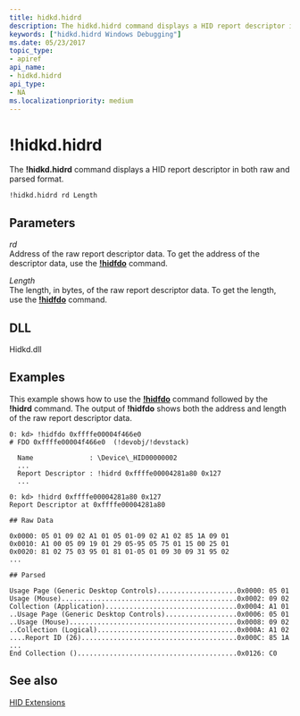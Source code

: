 ```yaml
---
title: hidkd.hidrd
description: The hidkd.hidrd command displays a HID report descriptor in both raw and parsed format.
keywords: ["hidkd.hidrd Windows Debugging"]
ms.date: 05/23/2017
topic_type:
- apiref
api_name:
- hidkd.hidrd
api_type:
- NA
ms.localizationpriority: medium
---
```


# !hidkd.hidrd


The **!hidkd.hidrd** command displays a HID report descriptor in both raw and parsed format.

```dbgcmd
!hidkd.hidrd rd Length
```

## <span id="ddk__devobj_dbg"></span><span id="DDK__DEVOBJ_DBG"></span>Parameters


<span id="_______rd______"></span><span id="_______RD______"></span> *rd*   
Address of the raw report descriptor data. To get the address of the descriptor data, use the [**!hidfdo**](-hidkd-hidfdo.md) command.

<span id="_______Length______"></span><span id="_______length______"></span><span id="_______LENGTH______"></span> *Length*   
The length, in bytes, of the raw report descriptor data. To get the length, use the [**!hidfdo**](-hidkd-hidfdo.md) command.

## <span id="DLL"></span><span id="dll"></span>DLL


Hidkd.dll

## Examples

This example shows how to use the [**!hidfdo**](-hidkd-hidfdo.md) command followed by the **!hidrd** command. The output of **!hidfdo** shows both the address and length of the raw report descriptor data.

```dbgcmd
0: kd> !hidfdo 0xffffe00004f466e0
# FDO 0xffffe00004f466e0  (!devobj/!devstack)

  Name              : \Device\_HID00000002
  ...
  Report Descriptor : !hidrd 0xffffe00004281a80 0x127
  ...

0: kd> !hidrd 0xffffe00004281a80 0x127
Report Descriptor at 0xffffe00004281a80

## Raw Data

0x0000: 05 01 09 02 A1 01 05 01-09 02 A1 02 85 1A 09 01
0x0010: A1 00 05 09 19 01 29 05-95 05 75 01 15 00 25 01
0x0020: 81 02 75 03 95 01 81 01-05 01 09 30 09 31 95 02
...

## Parsed

Usage Page (Generic Desktop Controls)....................0x0000: 05 01
Usage (Mouse)............................................0x0002: 09 02
Collection (Application).................................0x0004: A1 01
..Usage Page (Generic Desktop Controls)..................0x0006: 05 01
..Usage (Mouse)..........................................0x0008: 09 02
..Collection (Logical)...................................0x000A: A1 02
....Report ID (26).......................................0x000C: 85 1A
...
End Collection ()........................................0x0126: C0
```

## <span id="see_also"></span>See also


[HID Extensions](hid-extensions.md)

 

 






